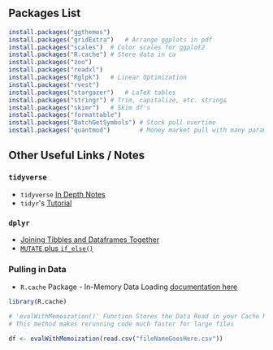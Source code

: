 ## Packages List
```r
install.packages("ggthemes")
install.packages("gridExtra")	# Arrange ggplots in pdf
install.packages("scales")	# Color scales for ggplot2
install.packages("R.cache")	# Store data in ca
install.packages("zoo")
install.packages("readxl")
install.packages("Rglpk")	# Linear Optimization
install.packages("rvest")		
install.packages("stargazer")	# LaTeX tables
install.packages("stringr")	# Trim, capitalize, etc. strings
install.packages("skimr")	# Skim df's
install.packages("formattable")
install.packages("BatchGetSymbols")	# Stock pull overtime
install.packages("quantmod")		# Money market pull with many parameters
```

## Other Useful Links / Notes

### `tidyverse`
* `tidyverse` [In Depth Notes](https://raw.githack.com/uo-ec607/lectures/master/05-tidyverse/html_document/05-tidyverse.html#tidyverse_basics)
* `tidyr`'s [Tutorial](https://cran.r-project.org/web/packages/tidyr/vignettes/tidy-data.html) 


### `dplyr`
* [Joining Tibbles and Dataframes Together](https://rpubs.com/williamsurles/293454) 
* [`MUTATE` plus `if_else()`](https://rstudio-pubs-static.s3.amazonaws.com/116317_e6922e81e72e4e3f83995485ce686c14.html#/5)

### Pulling in Data
* `R.cache` Package - In-Memory Data Loading [documentation here](https://cran.r-project.org/web/packages/R.cache/R.cache.pdf)

```r
library(R.cache)

# 'evalWithMemoization()' Function Stores the Data Read in your Cache Memory
# This method makes rerunning code much faster for large files

df <- evalWithMemoization(read.csv("fileNameGoesHere.csv"))
	
````
